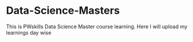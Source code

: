 # Data-Science-Masters
This is PWskills Data Science Master course learning. Here I will upload my learnings day wise
